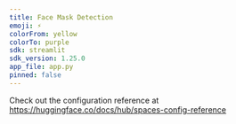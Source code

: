 ```yaml
---
title: Face Mask Detection 
emoji: ⚡
colorFrom: yellow
colorTo: purple
sdk: streamlit
sdk_version: 1.25.0
app_file: app.py
pinned: false
---
```


Check out the configuration reference at https://huggingface.co/docs/hub/spaces-config-reference